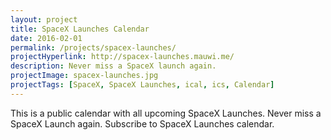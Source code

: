```yaml
---
layout: project
title: SpaceX Launches Calendar
date: 2016-02-01
permalink: /projects/spacex-launches/
projectHyperlink: http://spacex-launches.mauwi.me/
description: Never miss a SpaceX launch again.
projectImage: spacex-launches.jpg
projectTags: [SpaceX, SpaceX Launches, ical, ics, Calendar]
---
```


This is a public calendar with all upcoming SpaceX Launches. Never miss a SpaceX Launch again. Subscribe to SpaceX Launches calendar.
